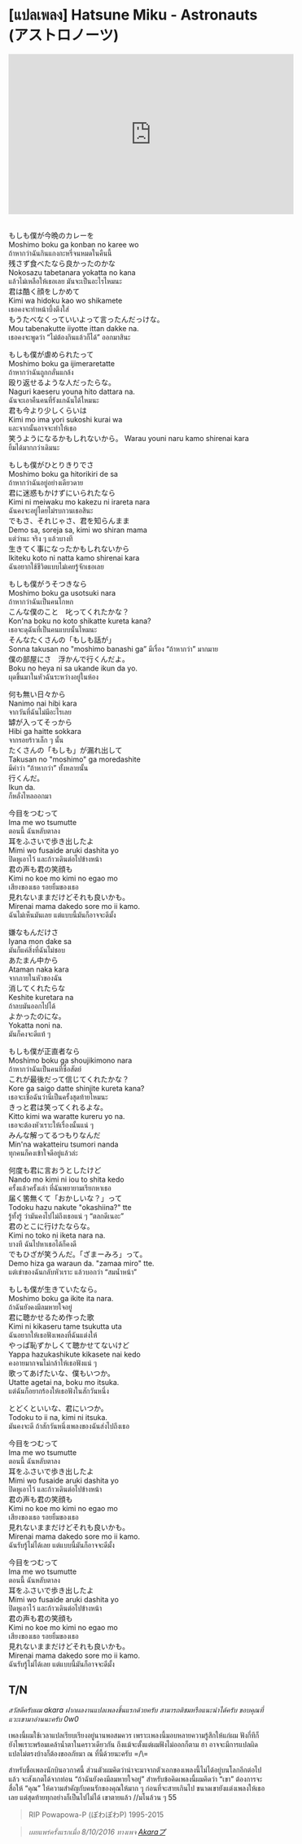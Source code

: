 # [แปลเพลง] Hatsune Miku - Astronauts (アストロノーツ)


<iframe width="560" height="315" src="https://www.youtube.com/embed/B776HM2cZWM" title="YouTube video player" frameborder="0" allow="accelerometer; autoplay; clipboard-write; encrypted-media; gyroscope; picture-in-picture" allowfullscreen></iframe>
<br><br>

もしも僕が今晩のカレーを   
Moshimo boku ga konban no karee wo  
ถ้าหากว่าฉันกินแกงกะหรี่จนหมดในคืนนี้  
残さず食べたなら良かったのかな  
Nokosazu tabetanara yokatta no kana  
แล้วไม่เหลือให้เธอเลย มันจะเป็นอะไรไหมนะ  
君は酷く顔をしかめて  
Kimi wa hidoku kao wo shikamete   
เธอคงจะทำหน้าบึ้งตึงใส่  
もうたべなくっていいよって言ったんだっけな。   
Mou tabenakutte iiyotte ittan dakke na.  
เธอคงจะพูดว่า “ไม่ต้องกินแล้วก็ได้” ออกมาสินะ  

もしも僕が虐められたって   
Moshimo boku ga ijimeraretatte  
ถ้าหากว่าฉันถูกกลั่นแกล้ง  
殴り返せるような人だったらな。   
Naguri kaeseru youna hito dattara na.  
ฉันจะเอาคืนคนที่รังแกฉันได้ไหมนะ  
君も今より少しくらいは   
Kimi mo ima yori sukoshi kurai wa  
และจากนั้นอาจจะทำให้เธอ  
笑うようになるかもしれないから。 
Warau youni naru kamo shirenai kara  
ยิ้มได้มากกว่าเดิมนะ   	 

もしも僕がひとりきりでさ   
Moshimo boku ga hitorikiri de sa  
ถ้าหากว่าฉันอยู่อย่างเดียวดาย  
君に迷惑もかけずにいられたなら   
Kimi ni meiwaku mo kakezu ni irareta nara  
ฉันคงจะอยู่โดยไม่รบกวนเธอสินะ  
でもさ、それじゃさ、君を知らんまま   
Demo sa, soreja sa, kimi wo shiran mama  
แต่ว่านะ จริง ๆ แล้วบางที  
生きてく事になったかもしれないから   
Ikiteku koto ni natta kamo shirenai kara  
ฉันอยากใช้ชีวิตแบบไม่เคยรู้จักเธอเลย  
 
もしも僕がうそつきなら   
Moshimo boku ga usotsuki nara  
ถ้าหากว่าฉันเป็นคนโกหก  
こんな僕のこと　叱ってくれたかな？   
Kon'na boku no koto shikatte kureta kana?  
เธอจะดุฉันที่เป็นคนแบบนั้นไหมนะ  
そんなたくさんの「もしも話が」   
Sonna takusan no "moshimo banashi ga”
มีเรื่อง “ถ้าหากว่า” มากมาย  
僕の部屋にさ　浮かんで行くんだよ。   
Boku no heya ni sa ukande ikun da yo.  
ผุดขึ้นมาในหัวฉันระหว่างอยู่ในห้อง   

何も無い日々から   
Nanimo nai hibi kara  
จากวันที่ฉันไม่มีอะไรเลย  
罅が入ってそっから   
Hibi ga haitte sokkara  
จากรอยร้าวเล็ก ๆ นั้น  
たくさんの「もしも」が漏れ出して   
Takusan no "moshimo" ga moredashite  
มีคำว่า “ถ้าหากว่า” ทั้งหลายนั้น  
行くんだ。   
Ikun da.  
ก็หลั่งไหลออกมา  
 
今目をつむって   
Ima me wo tsumutte  
ตอนนี้ ฉันหลับตาลง  
耳をふさいで歩き出したよ   
Mimi wo fusaide aruki dashita yo  
ปิดหูเอาไว้ และก้าวเดินต่อไปข้างหน้า  
君の声も君の笑顔も   
Kimi no koe mo kimi no egao mo  
เสียงของเธอ รอยยิ้มของเธอ  
見れないままだけどそれも良いかも。   
Mirenai mama dakedo sore mo ii kamo.  
ฉันไม่เห็นมันเลย แต่แบบนี้มันก็อาจจะดีมั้ง  
 
嫌なもんだけさ   
Iyana mon dake sa  
มันก็แค่สิ่งที่ฉันไม่ชอบ  
あたまん中から   
Ataman naka kara  
จากภายในหัวของฉัน  
消してくれたらな   
Keshite kuretara na  
ถ้าลบมันออกไปได้  
よかったのにな。   
Yokatta noni na.  
มันก็คงจะดีแท้ ๆ  
 
もしも僕が正直者なら   
Moshimo boku ga shoujikimono nara  
ถ้าหากว่าฉันเป็นคนที่ซื่อสัตย์  
これが最後だって信じてくれたかな？   
Kore ga saigo datte shinjite kureta kana?  
เธอจะเชื่อฉันว่านี่เป็นครั้งสุดท้ายไหมนะ  
きっと君は笑ってくれるよな。   
Kitto kimi wa waratte kureru yo na.  
เธอจะต้องหัวเราะให้เรื่องนั้นแน่ ๆ  
みんな解ってるつもりなんだ   
Min'na wakatteiru tsumori nanda  
ทุกคนก็คงเข้าใจดีอยู่แล้วล่ะ  
 
何度も君に言おうとしたけど   
Nando mo kimi ni iou to shita kedo  
ครั้งแล้วครั้งเล่า ที่ฉันพยายามเรียกหาเธอ  
届く筈無くて「おかしいな？」って   
Todoku hazu nakute "okashiina?" tte  
รู้ทั้งรู้ ว่ามันคงไปไม่ถึงเธอแน่ ๆ “ตลกดีเนอะ”   
君のとこに行けたならな。   
Kimi no toko ni iketa nara na.  
บางที ฉันไปหาเธอได้ก็คงดี  
でもひざが笑うんだ。「ざまーみろ」って。   
Demo hiza ga waraun da. "zamaa miro" tte.  
แต่เข่าของฉันกลับหัวเราะ แล้วบอกว่า “สมน้ำหน้า”  
 
もしも僕が生きていたなら。   
Moshimo boku ga ikite ita nara.  
ถ้าฉันยังคงมีลมหายใจอยู่  
君に聴かせるため作った歌   
Kimi ni kikaseru tame tsukutta uta  
ฉันอยากให้เธอฟังเพลงที่ฉันแต่งให้  
やっぱ恥ずかしくて聴かせてないけど   
Yappa hazukashikute kikasete nai kedo  
คงอายมากจนไม่กล้าให้เธอฟังแน่ ๆ  
歌ってあげたいな、僕もいつか。   
Utatte agetai na, boku mo itsuka.  
แต่ฉันก็อยากร้องให้เธอฟังในสักวันหนึ่ง  
 
とどくといいな、君にいつか。   
Todoku to ii na, kimi ni itsuka.  
มันคงจะดี ถ้าสักวันหนึ่งเพลงของฉันส่งไปถึงเธอ  
 
今目をつむって   
Ima me wo tsumutte  
ตอนนี้ ฉันหลับตาลง  
耳をふさいで歩き出したよ   
Mimi wo fusaide aruki dashita yo  
ปิดหูเอาไว้ และก้าวเดินต่อไปข้างหน้า  
君の声も君の笑顔も   
Kimi no koe mo kimi no egao mo  
เสียงของเธอ รอยยิ้มของเธอ  
見れないままだけどそれも良いかも。   
Mirenai mama dakedo sore mo ii kamo.  
ฉันรับรู้ไม่ได้เลย แต่แบบนี้มันก็อาจจะดีมั้ง  
 
今目をつむって   
Ima me wo tsumutte  
ตอนนี้ ฉันหลับตาลง  
耳をふさいで歩き出したよ   
Mimi wo fusaide aruki dashita yo  
ปิดหูเอาไว้ และก้าวเดินต่อไปข้างหน้า  
君の声も君の笑顔も   
Kimi no koe mo kimi no egao mo  
เสียงของเธอ รอยยิ้มของเธอ  
見れないままだけどそれも良いかも。   
Mirenai mama dakedo sore mo ii kamo.  
ฉันรับรู้ไม่ได้เลย แต่แบบนี้มันก็อาจจะดีมั้ง  

## T/N
*สวัสดีครับผม akara ฝากผลงานแปลเพลงชิ้นแรกด้วยครับ สามารถติชมหรือแนะนำได้ครับ ขอบคุณที่แวะเขามาอ่านนะครับ 0w0*  
 
เพลงนี้ผมใช้เวลาแปลเรียบเรียงอยู่นานพอสมควร เพราะเพลงนี้มอบหลายความรู้สึกให้แก่ผม ฟังกี่ทีก็ยังไพเราะพร้อมเคล้าน้ำตาในคราวเดียวกัน ถึงแม้จะตั้งแต่ผมฟังไม่ออกก็ตาม ฮา    อาจจะมีการแปลผิดแปลไม่ตรงบ้างก็ต้องขออภัยมา ณ ที่นี้ด้วยนะครับ =/\\=  

สำหรับชื่อเพลงนักบินอวกาศนี้ ส่วนตัวผมคิดว่าน่าจะมาจากตัวเอกของเพลงนี้ไม่ได้อยู่บนโลกอีกต่อไปแล้ว จะสังเกตได้จากท่อน “ถ้าฉันยังคงมีลมหายใจอยู่” สำหรับข้อคิดเพลงนี้ผมคิดว่า “เขา” ต้องการจะสื่อให้ “คุณ” ให้ความสำคัญกับคนรักของคุณให้มาก ๆ ก่อนที่จะสายเกินไป ขนาดเขายังแต่งเพลงให้เธอเลย แต่สุดท้ายทุกอย่างก็เป็นไปไม่ได้ เขาตายแล้ว //มโนล้วน ๆ 55

> RIP Powapowa-P (ぽわぽわP) 1995-2015


> *เผยแพร่ครั้งแรกเมื่อ 8/10/2016 ทางเพจ [Akaraプ](https://www.facebook.com/notes/4450482041689008/)*
